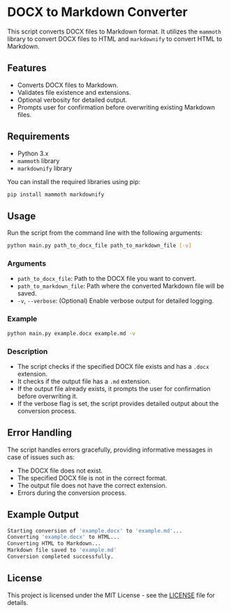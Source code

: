 # DOCX to Markdown Converter

This script converts DOCX files to Markdown format. It utilizes the `mammoth` library to convert DOCX files to HTML and `markdownify` to convert HTML to Markdown.

## Features

- Converts DOCX files to Markdown.
- Validates file existence and extensions.
- Optional verbosity for detailed output.
- Prompts user for confirmation before overwriting existing Markdown files.

## Requirements

- Python 3.x
- `mammoth` library
- `markdownify` library

You can install the required libraries using pip:

```sh
pip install mammoth markdownify
```

## Usage

Run the script from the command line with the following arguments:

```sh
python main.py path_to_docx_file path_to_markdown_file [-v]
```

### Arguments

- `path_to_docx_file`: Path to the DOCX file you want to convert.
- `path_to_markdown_file`: Path where the converted Markdown file will be saved.
- `-v`, `--verbose`: (Optional) Enable verbose output for detailed logging.

### Example

```sh
python main.py example.docx example.md -v
```

### Description

- The script checks if the specified DOCX file exists and has a `.docx` extension.
- It checks if the output file has a `.md` extension.
- If the output file already exists, it prompts the user for confirmation before overwriting it.
- If the verbose flag is set, the script provides detailed output about the conversion process.

## Error Handling

The script handles errors gracefully, providing informative messages in case of issues such as:

- The DOCX file does not exist.
- The specified DOCX file is not in the correct format.
- The output file does not have the correct extension.
- Errors during the conversion process.

## Example Output

```sh
Starting conversion of 'example.docx' to 'example.md'...
Converting 'example.docx' to HTML...
Converting HTML to Markdown...
Markdown file saved to 'example.md'
Conversion completed successfully.
```

## License

This project is licensed under the MIT License - see the [LICENSE](LICENSE) file for details.

